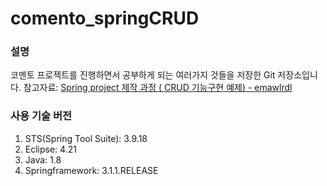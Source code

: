 # comento_springCRUD

### 설명
코멘토 프로젝트를 진행하면서 공부하게 되는 여러가지 것들을 저장한 Git 저장소입니다.
참고자료: [Spring project 제작 과정 ( CRUD 기능구현 예제) - emawlrdl](https://velog.io/@emawlrdl/Spring-project-%EC%A0%9C%EC%9E%91-%EA%B3%BC%EC%A0%95-8yk5n8bogp)

### 사용 기술 버전
1. STS(Spring Tool Suite): 3.9.18
2. Eclipse: 4.21
3. Java: 1.8
4. Springframework: 3.1.1.RELEASE
